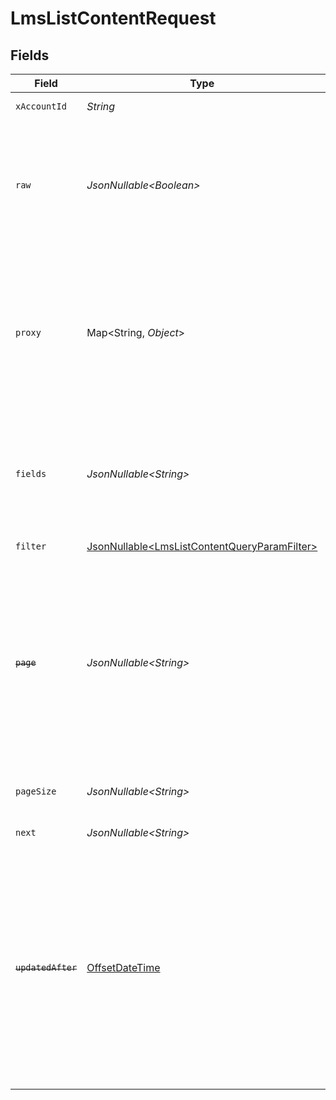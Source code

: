 # LmsListContentRequest


## Fields

| Field                                                                                                                                                                                                                                                                   | Type                                                                                                                                                                                                                                                                    | Required                                                                                                                                                                                                                                                                | Description                                                                                                                                                                                                                                                             | Example                                                                                                                                                                                                                                                                 |
| ----------------------------------------------------------------------------------------------------------------------------------------------------------------------------------------------------------------------------------------------------------------------- | ----------------------------------------------------------------------------------------------------------------------------------------------------------------------------------------------------------------------------------------------------------------------- | ----------------------------------------------------------------------------------------------------------------------------------------------------------------------------------------------------------------------------------------------------------------------- | ----------------------------------------------------------------------------------------------------------------------------------------------------------------------------------------------------------------------------------------------------------------------- | ----------------------------------------------------------------------------------------------------------------------------------------------------------------------------------------------------------------------------------------------------------------------- |
| `xAccountId`                                                                                                                                                                                                                                                            | *String*                                                                                                                                                                                                                                                                | :heavy_check_mark:                                                                                                                                                                                                                                                      | The account identifier                                                                                                                                                                                                                                                  |                                                                                                                                                                                                                                                                         |
| `raw`                                                                                                                                                                                                                                                                   | *JsonNullable\<Boolean>*                                                                                                                                                                                                                                                | :heavy_minus_sign:                                                                                                                                                                                                                                                      | Indicates that the raw request result should be returned in addition to the mapped result (default value is false)                                                                                                                                                      |                                                                                                                                                                                                                                                                         |
| `proxy`                                                                                                                                                                                                                                                                 | Map\<String, *Object*>                                                                                                                                                                                                                                                  | :heavy_minus_sign:                                                                                                                                                                                                                                                      | Query parameters that can be used to pass through parameters to the underlying provider request by surrounding them with 'proxy' key                                                                                                                                    |                                                                                                                                                                                                                                                                         |
| `fields`                                                                                                                                                                                                                                                                | *JsonNullable\<String>*                                                                                                                                                                                                                                                 | :heavy_minus_sign:                                                                                                                                                                                                                                                      | The comma separated list of fields that will be returned in the response (if empty, all fields are returned)                                                                                                                                                            | id,remote_id,external_reference,course_ids,remote_course_ids,title,description,additional_data,languages,content_url,mobile_launch_content_url,content_type,cover_url,active,duration,order,categories,skills,updated_at,created_at,provider,localizations,tags,authors |
| `filter`                                                                                                                                                                                                                                                                | [JsonNullable\<LmsListContentQueryParamFilter>](../../models/operations/LmsListContentQueryParamFilter.md)                                                                                                                                                              | :heavy_minus_sign:                                                                                                                                                                                                                                                      | LMS Courses Filter                                                                                                                                                                                                                                                      |                                                                                                                                                                                                                                                                         |
| ~~`page`~~                                                                                                                                                                                                                                                              | *JsonNullable\<String>*                                                                                                                                                                                                                                                 | :heavy_minus_sign:                                                                                                                                                                                                                                                      | : warning: ** DEPRECATED **: This will be removed in a future release, please migrate away from it as soon as possible.<br/><br/>The page number of the results to fetch                                                                                                |                                                                                                                                                                                                                                                                         |
| `pageSize`                                                                                                                                                                                                                                                              | *JsonNullable\<String>*                                                                                                                                                                                                                                                 | :heavy_minus_sign:                                                                                                                                                                                                                                                      | The number of results per page (default value is 25)                                                                                                                                                                                                                    |                                                                                                                                                                                                                                                                         |
| `next`                                                                                                                                                                                                                                                                  | *JsonNullable\<String>*                                                                                                                                                                                                                                                 | :heavy_minus_sign:                                                                                                                                                                                                                                                      | The unified cursor                                                                                                                                                                                                                                                      |                                                                                                                                                                                                                                                                         |
| ~~`updatedAfter`~~                                                                                                                                                                                                                                                      | [OffsetDateTime](https://docs.oracle.com/javase/8/docs/api/java/time/OffsetDateTime.html)                                                                                                                                                                               | :heavy_minus_sign:                                                                                                                                                                                                                                                      | : warning: ** DEPRECATED **: This will be removed in a future release, please migrate away from it as soon as possible.<br/><br/>Use a string with a date to only select results updated after that given date                                                          | 2020-01-01T00:00:00.000Z                                                                                                                                                                                                                                                |